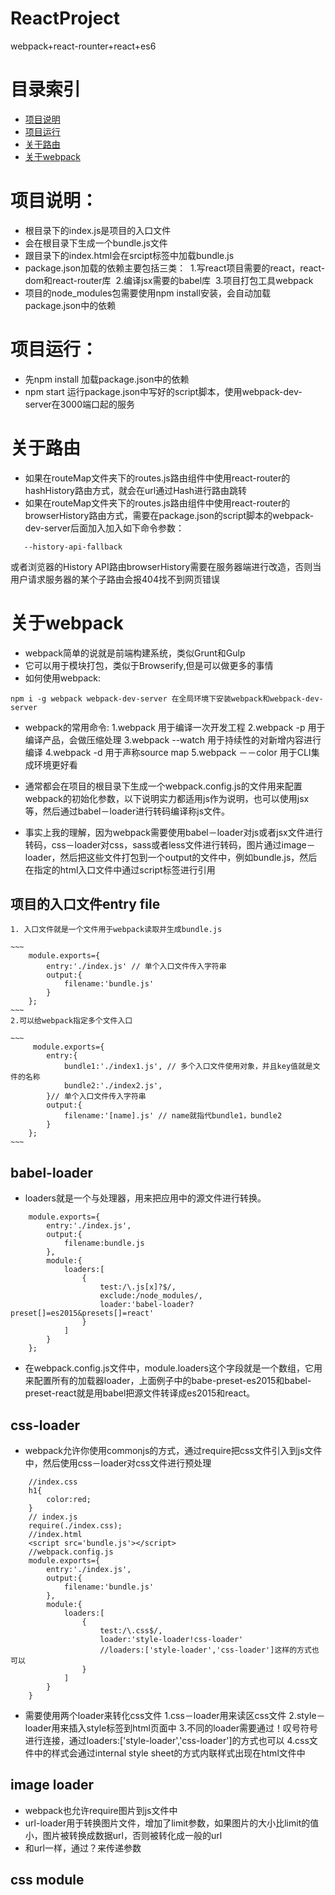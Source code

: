 # ReactProject
webpack+react-rounter+react+es6

# 目录索引
- [项目说明](#项目说明)
- [项目运行](#项目运行)
- [关于路由](#关于路由)
- [关于webpack](#关于webpack)

# 项目说明：
- 根目录下的index.js是项目的入口文件
- 会在根目录下生成一个bundle.js文件
- 跟目录下的index.html会在srcipt标签中加载bundle.js
- package.json加载的依赖主要包括三类：
  1.写react项目需要的react，react-dom和react-router库
  2.编译jsx需要的babel库
  3.项目打包工具webpack
- 项目的node_modules包需要使用npm install安装，会自动加载package.json中的依赖 
# 项目运行：
- 先npm install 加载package.json中的依赖
- npm start 运行package.json中写好的script脚本，使用webpack-dev-server在3000端口起的服务 
# 关于路由
- 如果在routeMap文件夹下的routes.js路由组件中使用react-router的hashHistory路由方式，就会在url通过Hash进行路由跳转
- 如果在routeMap文件夹下的routes.js路由组件中使用react-router的browserHistory路由方式，需要在package.json的script脚本的webpack-dev-server后面加入加入如下命令参数：
~~~
   --history-api-fallback
~~~

或者浏览器的History API路由browserHistory需要在服务器端进行改造，否则当用户请求服务器的某个子路由会报404找不到网页错误

# 关于webpack
- webpack简单的说就是前端构建系统，类似Grunt和Gulp
- 它可以用于模块打包，类似于Browserify,但是可以做更多的事情
- 如何使用webpack:

~~~
npm i -g webpack webpack-dev-server 在全局环境下安装webpack和webpack-dev-server
~~~

- webpack的常用命令:
    1.webpack 用于编译一次开发工程
    2.webpack -p 用于编译产品，会做压缩处理
    3.webpack --watch 用于持续性的对新增内容进行编译
    4.webpack -d 用于声称source map
    5.webpack －－color 用于CLI集成环境更好看

- 通常都会在项目的根目录下生成一个webpack.config.js的文件用来配置webpack的初始化参数，以下说明实力都适用js作为说明，也可以使用jsx等，然后通过babel－loader进行转码编译称js文件。

- 事实上我的理解，因为webpack需要使用babel－loader对js或者jsx文件进行转码，css－loader对css，sass或者less文件进行转码，图片通过image－loader，然后把这些文件打包到一个output的文件中，例如bundle.js，然后在指定的html入口文件中通过script标签进行引用

## 项目的入口文件entry file
    1. 入口文件就是一个文件用于webpack读取并生成bundle.js

    ~~~
        module.exports={
            entry:'./index.js' // 单个入口文件传入字符串
            output:{
                filename:'bundle.js'
            }
        };
    ~~~
    2.可以给webpack指定多个文件入口

    ~~~
         module.exports={
            entry:{
                bundle1:'./index1.js', // 多个入口文件使用对象，并且key值就是文件的名称
                bundle2:'./index2.js',
            }// 单个入口文件传入字符串
            output:{
                filename:'[name].js' // name就指代bundle1，bundle2
            }
        };
    ~~~

## babel-loader
- loaders就是一个与处理器，用来把应用中的源文件进行转换。

~~~
    module.exports={
        entry:'./index.js',
        output:{
            filename:bundle.js
        },
        module:{
            loaders:[
                {
                    test:/\.js[x]?$/,
                    exclude:/node_modules/,
                    loader:'babel-loader?preset[]=es2015&presets[]=react'
                }
            ]
        }
    };
~~~
- 在webpack.config.js文件中，module.loaders这个字段就是一个数组，它用来配置所有的加载器loader，上面例子中的babe-preset-es2015和babel-preset-react就是用babel把源文件转译成es2015和react。

## css-loader
- webpack允许你使用commonjs的方式，通过require把css文件引入到js文件中，然后使用css－loader对css文件进行预处理

~~~
    //index.css
    h1{
        color:red;
    }
    // index.js
    require(./index.css);
    //index.html
    <script src='bundle.js'></script>
    //webpack.config.js
    module.exports={
        entry:'./index.js',
        output:{
            filename:'bundle.js'
        },
        module:{
            loaders:[
                {
                    test:/\.css$/,
                    loader:'style-loader!css-loader'
                    //loaders:['style-loader','css-loader']这样的方式也可以
                }
            ]
        }
    }
~~~

- 需要使用两个loader来转化css文件
    1.css－loader用来读区css文件
    2.style－loader用来插入style标签到html页面中
    3.不同的loader需要通过！叹号符号进行连接，通过loaders:['style-loader','css-loader']的方式也可以
    4.css文件中的样式会通过internal style sheet的方式内联样式出现在html文件中
## image loader
- webpack也允许require图片到js文件中
- url-loader用于转换图片文件，增加了limit参数，如果图片的大小比limit的值小，图片被转换成数据url，否则被转化成一般的url
- 和url一样，通过？来传递参数
## css module